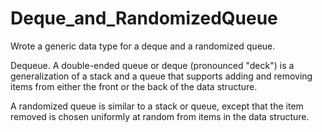# Deque_and_RandomizedQueue
Wrote a generic data type for a deque and a randomized queue. 

Dequeue. A double-ended queue or deque (pronounced "deck") is a generalization of a stack and a queue that supports adding and removing items from either the front or the back of the data structure. 

A randomized queue is similar to a stack or queue, except that the item removed is chosen uniformly at random from items in the data structure.
